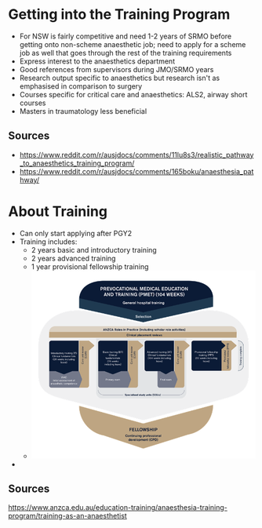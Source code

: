# Getting into the Training Program
- For NSW is fairly competitive and need 1-2 years of SRMO before getting onto non-scheme anaesthetic job; need to apply for a scheme job as well that goes through the rest of the training requirements
- Express interest to the anaesthetics department
- Good references from supervisors during JMO/SRMO years
- Research output specific to anaesthetics but research isn't as emphasised in comparison to surgery
- Courses specific for critical care and anaesthetics: ALS2, airway short courses
- Masters in traumatology less beneficial
## Sources
- https://www.reddit.com/r/ausjdocs/comments/11lu8s3/realistic_pathway_to_anaesthetics_training_program/
- https://www.reddit.com/r/ausjdocs/comments/165boku/anaesthesia_pathway/
# About Training
- Can only start applying after PGY2
- Training includes:
	- 2 years basic and introductory training
	- 2 years advanced training
	- 1 year provisional fellowship training
	- ![](attachments/Pasted%20image%2020241204222908.png)
- 
## Sources
https://www.anzca.edu.au/education-training/anaesthesia-training-program/training-as-an-anaesthetist